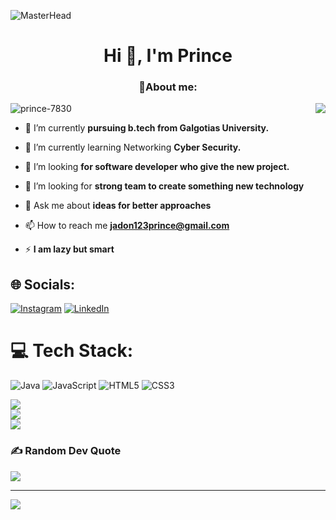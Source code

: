 ![MasterHead](https://user-images.githubusercontent.com/10498744/210012254-234538ff-d198-48aa-8964-37e6fd45d227.gif)
<h1 align="center">Hi 👋, I'm Prince</h1>
<h3 align="center">💫About me:</h3>
<img align="right" alt"Coding" width"400" src="https://user-images.githubusercontent.com/74038190/212746035-d5c61762-973c-44c0-aec7-887f3b7690e3.gif">

<p align="left"> <img src="https://komarev.com/ghpvc/?username=prince-7830&label=Profile%20views&color=0e75b6&style=flat" alt="prince-7830" /> </p>

- 🔭 I’m currently **pursuing b.tech from Galgotias University.**

- 🌱 I’m currently learning Networking **Cyber Security.**

- 👯 I’m looking **for software developer who give the new project.**

- 🤝 I’m looking for **strong team to create something new technology**

- 💬 Ask me about **ideas for better approaches**

- 📫 How to reach me **jadon123prince@gmail.com**

- ⚡ **I am lazy but smart**

## 🌐 Socials:
[![Instagram](https://img.shields.io/badge/Instagram-%23E4405F.svg?logo=Instagram&logoColor=white)](https://instagram.com/https://www.instagram.com/tanukesharwani570/) [![LinkedIn](https://img.shields.io/badge/LinkedIn-%230077B5.svg?logo=linkedin&logoColor=white)](https://linkedin.com/in/https://www.linkedin.com/in/tanu-kesharwani-840984214/c) 

# 💻 Tech Stack:
![Java](https://img.shields.io/badge/java-%23ED8B00.svg?style=for-the-badge&logo=openjdk&logoColor=white) ![JavaScript](https://img.shields.io/badge/javascript-%23323330.svg?style=for-the-badge&logo=javascript&logoColor=%23F7DF1E) ![HTML5](https://img.shields.io/badge/html5-%23E34F26.svg?style=for-the-badge&logo=html5&logoColor=white) ![CSS3](https://img.shields.io/badge/css3-%231572B6.svg?style=for-the-badge&logo=css3&logoColor=white)

![](https://github-readme-stats.vercel.app/api?username=prince-7830&theme=dracula&hide_border=false&include_all_commits=false&count_private=false)<br/>
![](https://github-readme-streak-stats.herokuapp.com/?user=prince-7830&theme=dracula&hide_border=false)<br/>
![](https://github-readme-stats.vercel.app/api/top-langs/?username=prince-7830&theme=dracula&hide_border=false&include_all_commits=false&count_private=false&layout=compact)

### ✍️ Random Dev Quote
![](https://quotes-github-readme.vercel.app/api?type=horizontal&theme=merko)

---
[![](https://visitcount.itsvg.in/api?id=tanuKesharwani&icon=5&color=3)](https://visitcount.itsvg.in)
